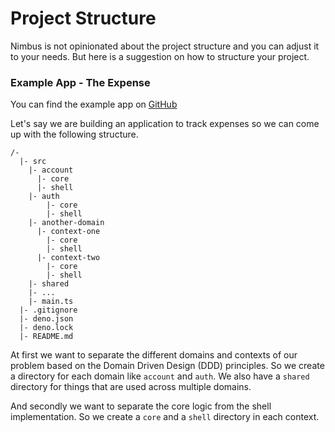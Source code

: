 # Project Structure

Nimbus is not opinionated about the project structure and you can adjust it to your needs. But here is a suggestion on how to structure your project.

### Example App - The Expense

You can find the example app on [GitHub](https://github.com/overlap-dev/Nimbus/tree/main/examples/the-expense)

Let's say we are building an application to track expenses so we can come up with the following structure.

```
/-
  |- src
    |- account
      |- core
      |- shell
    |- auth
        |- core
        |- shell
    |- another-domain
      |- context-one
        |- core
        |- shell
      |- context-two
        |- core
        |- shell
    |- shared
    |- ...
    |- main.ts
  |- .gitignore
  |- deno.json
  |- deno.lock
  |- README.md
```

At first we want to separate the different domains and contexts of our problem based on the Domain Driven Design (DDD) principles. So we create a directory for each domain like `account` and `auth`. We also have a `shared` directory for things that are used across multiple domains.

And secondly we want to separate the core logic from the shell implementation. So we create a `core` and a `shell` directory in each context.
